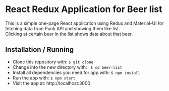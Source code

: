 # React Redux Application for Beer list

This is a simple one-page React application using Redux and Material-UI 
for fetching data from Punk API and showing them like list.  
Clicking at certain beer in the list shows data about that beer.

## Installation / Running

  - Clone this repository with: ``` $ git clone ``` <repository-url>
  - Change into the new directory with: ``` $ cd beer-list```
  - Install all dependencies you need for app with:  ``` $ npm install ```
  - Run the app with: ``` $ npm start ```
  - Visit the app at: http://localhost:3000

